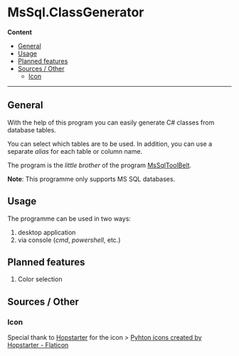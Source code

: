 # MsSql.ClassGenerator

**Content**

<!-- TOC -->

- [General](#general)
- [Usage](#usage)
- [Planned features](#planned-features)
- [Sources / Other](#sources--other)
    - [Icon](#icon)

<!-- /TOC -->

---

## General

With the help of this program you can easily generate C# classes from database tables.

You can select which tables are to be used. In addition, you can use a separate *alias* for each table or column name.

The program is the *little brother* of the program [MsSqlToolBelt](https://github.com/InvaderZim85/MsSqlToolBelt).

**Note**: This programme only supports MS SQL databases.

## Usage

The programme can be used in two ways:

1. desktop application
2. via console (*cmd*, *powershell*, etc.)

## Planned features

1. Color selection

## Sources / Other

### Icon

Special thank to [Hopstarter](https://www.flaticon.com/authors/hopstarter) for the icon > [Pyhton icons created by Hopstarter - Flaticon](https://www.flaticon.com/free-icons/phyton)